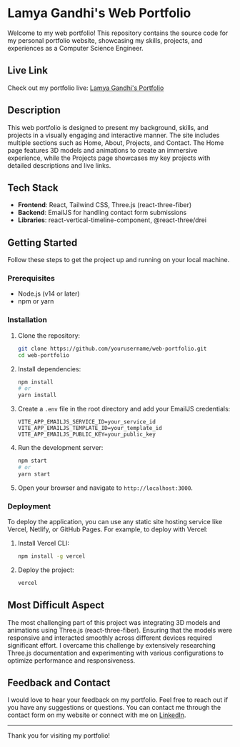 # Lamya Gandhi's Web Portfolio

Welcome to my web portfolio! This repository contains the source code for my personal portfolio website, showcasing my skills, projects, and experiences as a Computer Science Engineer.

## Live Link

Check out my portfolio live: [Lamya Gandhi's Portfolio](https://lamya-gandhi.onrender.com/)

## Description

This web portfolio is designed to present my background, skills, and projects in a visually engaging and interactive manner. The site includes multiple sections such as Home, About, Projects, and Contact. The Home page features 3D models and animations to create an immersive experience, while the Projects page showcases my key projects with detailed descriptions and live links.

## Tech Stack

- **Frontend**: React, Tailwind CSS, Three.js (react-three-fiber)
- **Backend**: EmailJS for handling contact form submissions
- **Libraries**: react-vertical-timeline-component, @react-three/drei

## Getting Started

Follow these steps to get the project up and running on your local machine.

### Prerequisites

- Node.js (v14 or later)
- npm or yarn

### Installation

1. Clone the repository:
    ```sh
    git clone https://github.com/yourusername/web-portfolio.git
    cd web-portfolio
    ```

2. Install dependencies:
    ```sh
    npm install
    # or
    yarn install
    ```

3. Create a `.env` file in the root directory and add your EmailJS credentials:
    ```plaintext
    VITE_APP_EMAILJS_SERVICE_ID=your_service_id
    VITE_APP_EMAILJS_TEMPLATE_ID=your_template_id
    VITE_APP_EMAILJS_PUBLIC_KEY=your_public_key
    ```

4. Run the development server:
    ```sh
    npm start
    # or
    yarn start
    ```

5. Open your browser and navigate to `http://localhost:3000`.

### Deployment

To deploy the application, you can use any static site hosting service like Vercel, Netlify, or GitHub Pages. For example, to deploy with Vercel:

1. Install Vercel CLI:
    ```sh
    npm install -g vercel
    ```

2. Deploy the project:
    ```sh
    vercel
    ```

## Most Difficult Aspect

The most challenging part of this project was integrating 3D models and animations using Three.js (react-three-fiber). Ensuring that the models were responsive and interacted smoothly across different devices required significant effort. I overcame this challenge by extensively researching Three.js documentation and experimenting with various configurations to optimize performance and responsiveness.

## Feedback and Contact

I would love to hear your feedback on my portfolio. Feel free to reach out if you have any suggestions or questions. You can contact me through the contact form on my website or connect with me on [LinkedIn](https://www.linkedin.com/in/lamya-gandhi).

---

Thank you for visiting my portfolio!
